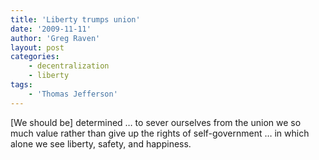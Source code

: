```yaml
---
title: 'Liberty trumps union'
date: '2009-11-11'
author: 'Greg Raven'
layout: post
categories:
    - decentralization
    - liberty
tags:
    - 'Thomas Jefferson'
---
```


\[We should be\] determined … to sever ourselves from the union we so much value rather than give up the rights of self-government … in which alone we see liberty, safety, and happiness.